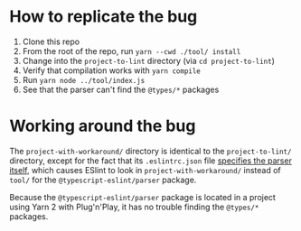 # How to replicate the bug

1. Clone this repo
1. From the root of the repo, run `yarn --cwd ./tool/ install`
1. Change into the `project-to-lint` directory (via `cd project-to-lint`)
1. Verify that compilation works with `yarn compile`
1. Run `yarn node ../tool/index.js`
1. See that the parser can't find the `@types/*` packages

# Working around the bug

The `project-with-workaround/` directory is identical to the `project-to-lint/` directory, except for the fact that its `.eslintrc.json` file [specifies the parser itself](https://github.com/WesCossick/demonstrate-typescript-eslint-bug/blob/master/project-with-workaround/.eslintrc.json#L3), which causes ESlint to look in `project-with-workaround/` instead of `tool/` for the `@typescript-eslint/parser` package.

Because the `@typescript-eslint/parser` package is located in a project using Yarn 2 with Plug'n'Play, it has no trouble finding the `@types/*` packages.

